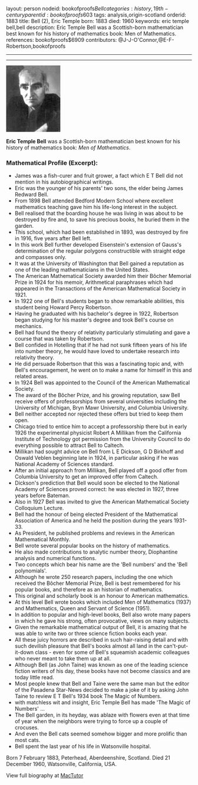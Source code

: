 layout: person
nodeid: bookofproofs$Bell
categories: history,19th-century
parentid: bookofproofs$603
tags: analysis,origin-scotland
orderid: 1883
title: Bell (2), Eric Temple
born: 1883
died: 1960
keywords: eric temple bell,bell
description: Eric Temple Bell was a Scottish-born mathematician best known for his history of mathematics book: Men of Mathematics.
references: bookofproofs$6909
contributors: @J-J-O'Connor,@E-F-Robertson,bookofproofs

---



---

![Bell.jpg](https://github.com/bookofproofs/bookofproofs.github.io/blob/main/_sources/_assets/images/portraits/Bell.jpg?raw=true)

**Eric Temple Bell** was a Scottish-born mathematician best known for his history of mathematics book: _Men of Mathematics_.

### Mathematical Profile (Excerpt):
* James was a fish-curer and fruit grower, a fact which E T Bell did not mention in his autobiographical writings.
* Eric was the younger of his parents' two sons, the elder being James Redward Bell.
* From 1898 Bell attended Bedford Modern School where excellent mathematics teaching gave him his life-long interest in the subject.
* Bell realised that the boarding house he was living in was about to be destroyed by fire and, to save his precious books, he buried them in the garden.
* This school, which had been established in 1893, was destroyed by fire in 1916, five years after Bell left.
* In this work Bell further developed Eisenstein's extension of Gauss's determination of the regular polygons constructible with straight edge and compasses only.
* It was at the University of Washington that Bell gained a reputation as one of the leading mathematicians in the United States.
* The American Mathematical Society awarded him their Bôcher Memorial Prize in 1924 for his memoir, Arithmetical paraphrases which had appeared in the Transactions of the American Mathematical Society in 1921.
* In 1922 one of Bell's students began to show remarkable abilities, this student being Howard Percy Robertson.
* Having he graduated with his bachelor's degree in 1922, Robertson began studying for his master's degree and took Bell's course on mechanics.
* Bell had found the theory of relativity particularly stimulating and gave a course that was taken by Robertson.
* Bell confided in Hotelling that if he had not sunk fifteen years of his life into number theory, he would have loved to undertake research into relativity theory.
* He did persuade Robertson that this was a fascinating topic and, with Bell's encouragement, he went on to make a name for himself in this and related areas.
* In 1924 Bell was appointed to the Council of the American Mathematical Society.
* The award of the Bôcher Prize, and his growing reputation, saw Bell receive offers of professorships from several universities including the University of Michigan, Bryn Mawr University, and Columbia University.
* Bell neither accepted nor rejected these offers but tried to keep them open.
* Chicago tried to entice him to accept a professorship there but in early 1926 the experimental physicist Robert A Millikan from the California Institute of Technology got permission from the University Council to do everything possible to attract Bell to Caltech.
* Millikan had sought advice on Bell from L E Dickson, G D Birkhoff and Oswald Veblen beginning late in 1924, in particular asking if he was National Academy of Sciences standard.
* After an initial approach from Millikan, Bell played off a good offer from Columbia University to get an improved offer from Caltech.
* Dickson's prediction that Bell would soon be elected to the National Academy of Sciences proved correct: he was elected in 1927, three years before Bateman.
* Also in 1927 Bell was invited to give the American Mathematical Society Colloquium Lecture.
* Bell had the honour of being elected President of the Mathematical Association of America and he held the position during the years 1931-33.
* As President, he published problems and reviews in the American Mathematical Monthly.
* Bell wrote several popular books on the history of mathematics.
* He also made contributions to analytic number theory, Diophantine analysis and numerical functions.
* Two concepts which bear his name are the 'Bell numbers' and the 'Bell polynomials'.
* Although he wrote 250 research papers, including the one which received the Bôcher Memorial Prize, Bell is best remembered for his popular books, and therefore as an historian of mathematics.
* This original and scholarly book is an honour to American mathematics.
* At this level Bell wrote books which included Men of Mathematics (1937) and Mathematics, Queen and Servant of Science (1951).
* In addition to popular and high-level books, Bell also wrote many papers in which he gave his strong, often provocative, views on many subjects.
* Given the remarkable mathematical output of Bell, it is amazing that he was able to write two or three science fiction books each year.
* All these juicy horrors are described in such hair-raising detail and with such devilish pleasure that Bell's books almost all land in the can't-put-it-down class - even for some of Bell's squeamish academic colleagues who never meant to take them up at all.
* Although Bell (as John Taine) was known as one of the leading science fiction writers of his day, these books have not become classics and are today little read.
* Most people knew that Bell and Taine were the same man but the editor of the Pasadena Star-News decided to make a joke of it by asking John Taine to review E T Bell's 1934 book The Magic of Numbers.
* with matchless wit and insight, Eric Temple Bell has made 'The Magic of Numbers'  ...
* The Bell garden, in its heyday, was ablaze with flowers even at that time of year when the neighbors were trying to force up a couple of crocuses.
* And even the Bell cats seemed somehow bigger and more prolific than most cats.
* Bell spent the last year of his life in Watsonville hospital.

Born 7 February 1883, Peterhead, Aberdeenshire, Scotland. Died 21 December 1960, Watsonville, California, USA.

View full biography at [MacTutor](https://mathshistory.st-andrews.ac.uk/Biographies/Bell/)
